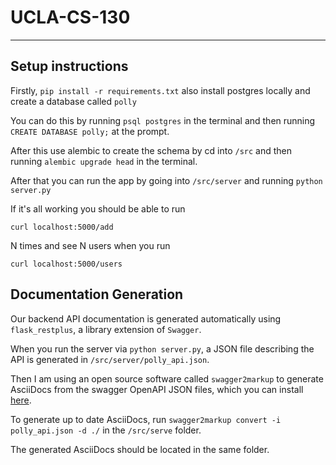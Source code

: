 # UCLA-CS-130
----


## Setup instructions
Firstly, `pip install -r requirements.txt` also install postgres locally and create a database called `polly`

You can do this by running `psql postgres` in the terminal and then running `CREATE DATABASE polly;` at the prompt.

After this use alembic to create the schema by cd into `/src` and then running `alembic upgrade head` in the terminal.

After that you can run the app by going into `/src/server` and running `python server.py`

If it's all working you should be able to run

`curl localhost:5000/add`

N times and see N users when you run

`curl localhost:5000/users`

## Documentation Generation
Our backend API documentation is generated automatically using `flask_restplus`, a library extension of `Swagger`.

When you run the server via `python server.py`, a JSON file describing the API is generated in `/src/server/polly_api.json`.

Then I am using an open source software called `swagger2markup` to generate AsciiDocs from the swagger OpenAPI JSON files, which you can install [here](https://github.com/Swagger2Markup/swagger2markup-cli).

To generate up to date AsciiDocs, run `swagger2markup convert -i polly_api.json -d ./` in the `/src/serve` folder.

The generated AsciiDocs should be located in the same folder.
